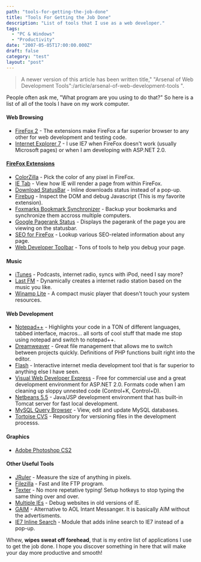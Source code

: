 ```yaml
---
path: "tools-for-getting-the-job-done"
title: "Tools For Getting the Job Done"
description: "List of tools that I use as a web developer."
tags: 
  - "PC & Windows"
  - "Productivity"
date: "2007-05-05T17:00:00.000Z"
draft: false
category: "test"
layout: "post"
---
```


> A newer version of this article has been written title," "Arsenal of Web Development Tools":/article/arsenal-of-web-development-tools ".

People often ask me, "What program are you using to do that?" So here is a list of all of the tools I have on my work computer.

#### Web Browsing
- [FireFox 2](http://www.mozilla.com/en-US/firefox/) - The extensions make FireFox a far superior browser to any other for web development and testing code.
- [Internet Explorer 7](http://www.microsoft.com/windows/products/winfamily/ie/default.mspx) - I use IE7 when FireFox doesn't work (usually Microsoft pages) or when I am developing with ASP.NET 2.0.

#### [FireFox Extensions](https://addons.mozilla.org/firefox/extensions/)
- [ColorZilla](https://addons.mozilla.org/firefox/271/) - Pick the color of any pixel in FireFox.
- [IE Tab](https://addons.mozilla.org/firefox/1419/) - View how IE will render a page from within FireFox.
- [Download StatusBar](https://addons.mozilla.org/firefox/26/) - Inline downloads status instead of a pop-up.
- [Firebug](https://addons.mozilla.org/firefox/1843/) - Inspect the DOM and debug Javascript (This is my favorite extension).
- [Foxmarks Bookmark Synchronizer](https://addons.mozilla.org/firefox/2410/) - Backup your bookmarks and synchronize them accross multiple computers.
- [Google Pagerank Status](https://addons.mozilla.org/firefox/262/) - Displays the pagerank of the page you are viewing on the statusbar.
- [SEO for FireFox](http://tools.seobook.com/firefox/seo-for-firefox.html) - Lookup various SEO-related information about any page.
- [Web Developer Toolbar](https://addons.mozilla.org/firefox/60/) - Tons of tools to help you debug your page.

#### Music
- [iTunes](http://www.apple.com/itunes/) - Podcasts, internet radio, syncs with iPod, need I say more?
- [Last FM](http://www.last.fm/) - Dynamically creates a internet radio station based on the music you like.
- [Winamp Lite](http://www.winamp.com/player/free.php) - A compact music player that doesn't touch your system resources.

#### Web Development
- [Notepad++](http://notepad-plus.sourceforge.net/uk/site.htm) - Highlights your code in a TON of different languages, tabbed interface, macros... all sorts of cool stuff that made me stop using notepad and switch to notepad++.
- [Dreamweaver](http://www.adobe.com/products/dreamweaver/) - Great file management that allows me to switch between projects quickly. Definitions of PHP functions built right into the editor.
- [Flash](http://www.adobe.com/products/flash/flashpro/) - Interactive internet media development tool that is far superior to anything else I have seen.
- [Visual Web Developer Express](http://asp.net/downloads/default.aspx?tabid=62) - Free for commercial use and a great development environment for ASP.NET 2.0. Formats code when I am cleaning up sloppy unnested code (Control+K, Control+D).
- [Netbeans 5.5](http://www.netbeans.org/) - Java/JSP development environment that has built-in Tomcat server for fast local development.
- [MySQL Query Browser](http://www.mysql.com/products/tools/query-browser/) - View, edit and update MySQL databases.
- [Tortoise CVS](http://www.tortoisecvs.org/) - Repository for versioning files in the development processs.

#### Graphics
- [Adobe Photoshop CS2](http://www.adobe.com/products/photoshop/)

#### Other Useful Tools
- [JRuler](http://www.spadixbd.com/freetools/jruler.htm) - Measure the size of anything in pixels.
- [Filezilla](http://filezilla.sourceforge.net/) - Fast and lite FTP program.
- [Texter](http://lifehacker.com/software/texter/lifehacker-code-texter-windows-238306.php) - No more repetative typing! Setup hotkeys to stop typing the same thing over and over.
- [Multiple IEs](http://tredosoft.com/Multiple_IE) - Debug websites in old versions of IE.
- [GAIM](http://gaim.sourceforge.net/downloads.php) - Alternative to AOL Intant Messanger. It is basically AIM without the advertisments.
- [IE7 Inline Search](http://www.ieforge.com/InlineSearch/HomePage) - Module that adds inline search to IE7 instead of a pop-up.

Whew, **wipes sweat off forehead**, that is my entire list of applications I use to get the job done. I hope you discover something in here that will make your day more productive and smooth!